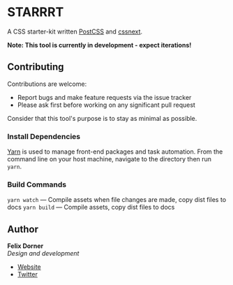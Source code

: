 # STARRRT

A CSS starter-kit written [PostCSS](http://postcss.org/) and [cssnext](http://cssnext.io/).

**Note: This tool is currently in development - expect iterations!**

## Contributing

Contributions are welcome:

- Report bugs and make feature requests via the issue tracker
- Please ask first before working on any significant pull request

Consider that this tool's purpose is to stay as minimal as possible.

### Install Dependencies

[Yarn](https://yarnpkg.com/) is used to manage front-end packages and task automation. From the command line on your host machine, navigate to the directory then run `yarn`.

### Build Commands

`yarn watch` — Compile assets when file changes are made, copy dist files to docs
`yarn build` — Compile assets, copy dist files to docs

## Author

**Felix Dorner**  
*Design and development*

- [Website](https://felixdorner.de)
- [Twitter](https://twitter.com/felixdorner)
